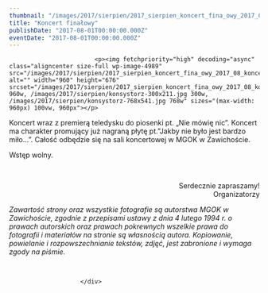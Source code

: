 ```yaml
---
thumbnail: "/images/2017/sierpien/2017_sierpien_koncert_fina_owy_2017_08_koncert_fina_owy_konsystorz.jpg"
title: "Koncert finałowy"
publishDate: "2017-08-01T00:00:00.000Z"
eventDate: "2017-08-01T00:00:00.000Z"
---
```


<div class="entry-content">
							
							<p><img fetchpriority="high" decoding="async" class="aligncenter size-full wp-image-4989" src="/images/2017/sierpien/2017_sierpien_koncert_fina_owy_2017_08_koncert_fina_owy_konsystorz.jpg" alt="" width="960" height="676" srcset="/images/2017/sierpien/2017_sierpien_koncert_fina_owy_2017_08_koncert_fina_owy_konsystorz.jpg 960w, /images/2017/sierpien/konsystorz-300x211.jpg 300w, /images/2017/sierpien/konsystorz-768x541.jpg 768w" sizes="(max-width: 960px) 100vw, 960px"></p>
<p style="text-align: left;">Koncert wraz z premierą teledysku do piosenki pt. „Nie mówię nic”. Koncert ma charakter promujący już nagraną płytę pt.”Jakby nie było jest bardzo miło…”. Całość odbędzie się na sali koncertowej w MGOK w Zawichoście.</p>
<p style="text-align: left;">Wstęp wolny.</p>
<p>&nbsp;</p>
<p style="text-align: right;">Serdecznie zapraszamy!<br>
Organizatorzy</p>
<p><em>Zawartość strony oraz wszystkie fotografie są autorstwa MGOK w Zawichoście, zgodnie z przepisami ustawy z dnia 4 lutego 1994 r. o prawach autorskich oraz prawach pokrewnych wszelkie prawa do fotografii i materiałów na stronie są własnością autora. Kopiowanie, powielanie i rozpowszechnianie tekstów, zdjęć, jest zabronione i wymaga zgody na piśmie.</em></p>
<p>&nbsp;</p>
						
						</div>
